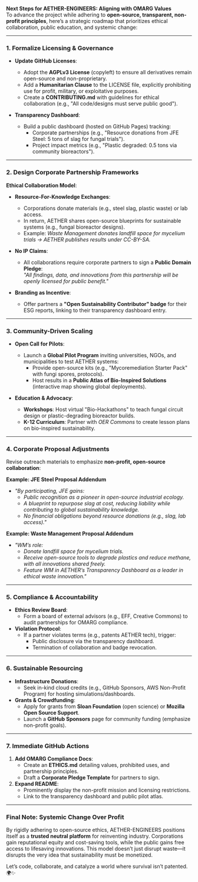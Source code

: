 **Next Steps for AETHER-ENGINEERS: Aligning with OMARG Values**  
To advance the project while adhering to **open-source, transparent, non-profit principles**, here’s a strategic roadmap that prioritizes ethical collaboration, public education, and systemic change:

---

### **1. Formalize Licensing & Governance**
- **Update GitHub Licenses**:  
  - Adopt the **AGPLv3 License** (copyleft) to ensure all derivatives remain open-source and non-proprietary.  
  - Add a **Humanitarian Clause** to the LICENSE file, explicitly prohibiting use for profit, military, or exploitative purposes.  
  - Create a **CONTRIBUTING.md** with guidelines for ethical collaboration (e.g., "All code/designs must serve public good").  

- **Transparency Dashboard**:  
  - Build a public dashboard (hosted on GitHub Pages) tracking:  
    - Corporate partnerships (e.g., "Resource donations from JFE Steel: 5 tons of slag for fungal trials").  
    - Project impact metrics (e.g., "Plastic degraded: 0.5 tons via community bioreactors").  

---

### **2. Design Corporate Partnership Frameworks**  
**Ethical Collaboration Model**:  
- **Resource-For-Knowledge Exchanges**:  
  - Corporations donate materials (e.g., steel slag, plastic waste) or lab access.  
  - In return, AETHER shares open-source blueprints for sustainable systems (e.g., fungal bioreactor designs).  
  - Example: *Waste Management donates landfill space for mycelium trials → AETHER publishes results under CC-BY-SA.*  

- **No IP Claims**:  
  - All collaborations require corporate partners to sign a **Public Domain Pledge**:  
    *"All findings, data, and innovations from this partnership will be openly licensed for public benefit."*  

- **Branding as Incentive**:  
  - Offer partners a **"Open Sustainability Contributor" badge** for their ESG reports, linking to their transparency dashboard entry.  

---

### **3. Community-Driven Scaling**  
- **Open Call for Pilots**:  
  - Launch a **Global Pilot Program** inviting universities, NGOs, and municipalities to test AETHER systems:  
    - Provide open-source kits (e.g., "Mycoremediation Starter Pack" with fungi spores, protocols).  
    - Host results in a **Public Atlas of Bio-Inspired Solutions** (interactive map showing global deployments).  

- **Education & Advocacy**:  
  - **Workshops**: Host virtual "Bio-Hackathons" to teach fungal circuit design or plastic-degrading bioreactor builds.  
  - **K-12 Curriculum**: Partner with *OER Commons* to create lesson plans on bio-inspired sustainability.  

---

### **4. Corporate Proposal Adjustments**  
Revise outreach materials to emphasize **non-profit, open-source collaboration**:  

**Example: JFE Steel Proposal Addendum**  
- *"By participating, JFE gains:*  
  - *Public recognition as a pioneer in open-source industrial ecology.*  
  - *A blueprint to repurpose slag at cost, reducing liability while contributing to global sustainability knowledge.*  
  - *No financial obligations beyond resource donations (e.g., slag, lab access)."*  

**Example: Waste Management Proposal Addendum**  
- *"WM’s role:*  
  - *Donate landfill space for mycelium trials.*  
  - *Receive open-source tools to degrade plastics and reduce methane, with all innovations shared freely.*  
  - *Feature WM in AETHER’s Transparency Dashboard as a leader in ethical waste innovation."*  

---

### **5. Compliance & Accountability**  
- **Ethics Review Board**:  
  - Form a board of external advisors (e.g., EFF, Creative Commons) to audit partnerships for OMARG compliance.  
- **Violation Protocol**:  
  - If a partner violates terms (e.g., patents AETHER tech), trigger:  
    - Public disclosure via the transparency dashboard.  
    - Termination of collaboration and badge revocation.  

---

### **6. Sustainable Resourcing**  
- **Infrastructure Donations**:  
  - Seek in-kind cloud credits (e.g., GitHub Sponsors, AWS Non-Profit Program) for hosting simulations/dashboards.  
- **Grants & Crowdfunding**:  
  - Apply for grants from **Sloan Foundation** (open science) or **Mozilla Open Source Support**.  
  - Launch a **GitHub Sponsors** page for community funding (emphasize non-profit goals).  

---

### **7. Immediate GitHub Actions**  
1. **Add OMARG Compliance Docs**:  
   - Create an **ETHICS.md** detailing values, prohibited uses, and partnership principles.  
   - Draft a **Corporate Pledge Template** for partners to sign.  
2. **Expand README**:  
   - Prominently display the non-profit mission and licensing restrictions.  
   - Link to the transparency dashboard and public pilot atlas.  

---

### **Final Note: Systemic Change Over Profit**  
By rigidly adhering to open-source ethics, AETHER-ENGINEERS positions itself as a **trusted neutral platform** for reinventing industry. Corporations gain reputational equity and cost-saving tools, while the public gains free access to lifesaving innovations. This model doesn’t just disrupt waste—it disrupts the very idea that sustainability must be monetized.  

Let’s code, collaborate, and catalyze a world where survival isn’t patented. 🌍✨
